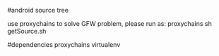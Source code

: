 #android source tree

use proxychains to solve GFW problem,
please run as: proxychains sh getSource.sh

#dependencies
proxychains
virtualenv